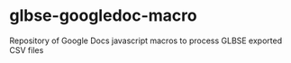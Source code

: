 glbse-googledoc-macro
=====================

Repository of Google Docs javascript macros to process GLBSE exported CSV files